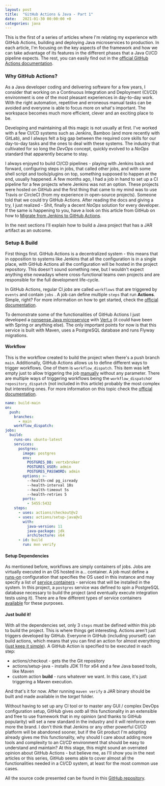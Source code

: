 ```yaml
---
layout: post
title:  "GitHub Actions & Java - Part 1"
date:   2021-01-30 00:00:00 +0
categories: java
---
```


This is the first of a series of articles where I'm relating my experience with GitHub Actions, building and deploying Java microservices to production. In each article, I'm focusing on the key aspects of the framework and how we can take advantage of its features in the different phases that a Java CI/CD pipeline expects. The rest, you can easily find out in the [official GitHub Actions documentation](https://docs.github.com/en/actions).

### Why GitHub Actions?

As a Java developer coding and delivering software for a few years, I consider that working on a Continuous Integration and Deployment \(CI/CD\) environment is one of the most pleasant experiences in day-to-day work. With the right automation, repetitive and erroneous manual tasks can be avoided and everyone is able to focus more on what's important. The workspace becomes much more efficient, clever and an exciting place to be.

Developing and maintaining all this magic is not usually at first. I've worked with a few CI/CD systems such as Jenkins, Bamboo \(and more recently with GitLab\), and I always felt a big gap between the required core skills for our day-to-day tasks and the ones to deal with these systems. The industry that cultivated for so long the _DevOps_ concept, quickly evolved to a _NoOps_ standard that apparently became to stay. 

I always enjoyed to build CI/CD pipelines - playing with Jenkins back and forward, configuring steps in jobs, that called other jobs, and with some shell script and tools/plugins on top, something supposed to happen at the end, usually happened. A few months ago, I had a job in hand to set up a CI pipeline for a few projects where Jenkins was not an option. These projects were hosted on GitHub and the first thing that came to my mind was to use Travis or CircleCI \(from my experience in open-source projects\). Someone told that we could try GitHub Actions. After reading the docs and giving a try, I just realized  - Shit, finally a decent _NoOps_ solution for every developer. If the same is happening to you, have a look on this article from GitHub on how to [Migrate from Jenkins to GitHub Actions](https://docs.github.com/en/actions/learn-github-actions/migrating-from-jenkins-to-github-actions).

In the next sections I'll explain how to build a Java project that has a JAR artifact as an outcome.

### Setup & Build

First things first. GitHub Actions is a decentralized system - this means that in opposition to systems like Jenkins that all the configuration is in a single place, with GitHub Actions all the configuration will be hosted in the project repository. This doesn't sound something new, but I wouldn't expect anything else nowadays where cross-functional teams own projects and are responsible for the full development life-cycle.

 In GitHub Actions, regular CI _jobs_ are called `workflows` that are triggered by `events` and contain `jobs` . A job can define multiple `steps` that run **Actions**. Simple, right? For more information on how to get started, check the [official documentation](https://docs.github.com/en/actions/quickstart).

To demonstrate some of the functionalities of GitHub Actions I just developed a [nonsense Java microservice](https://github.com/rsaestrela/vertx-java-ms) with [Vert.x](https://vertx.io/) \(it could have been with Spring or anything else\).  The only important points for now is that this service is built with Maven, uses a PostgreSQL database and runs Flyway migrations.

#### Workflow

This is the workflow created to build the project when there's a push branch `main`. Additionally, GitHub Actions allows us to define different ways to trigger workflows. One of them is `workflow_dispatch`. This item was left empty just to allow triggering the job [manually](https://docs.github.com/en/actions/managing-workflow-runs/manually-running-a-workflow) without any parameter. There are multiple ways of triggering workflows being the `workflow_dispatch`or `repository_dispatch` \(not included in this article\) probably the most complex but interesting ones. For more information on this topic check the [official documentation](https://docs.github.com/en/actions/reference/events-that-trigger-workflows).

```yaml
name: build-main
on:
  push:
    branches:
      - main
    workflow_dispatch:
jobs:
  build:
    runs-on: ubuntu-latest
    services:
      postgres:
        image: postgres
        env:
          POSTGRES_DB: vertxbroker
          POSTGRES_USER: admin
          POSTGRES_PASSWORD: admin
        options: >-
          --health-cmd pg_isready
          --health-interval 10s
          --health-timeout 5s
          --health-retries 5
        ports:
          - 5455:5432
    steps:
      - uses: actions/checkout@v2
      - uses: actions/setup-java@v1
        with:
          java-version: 11
          java-package: jdk
          architecture: x64
      - id: build
        run: mvn verify
```

#### Setup Dependencies

As mentioned before, workflows are simply containers of jobs. Jobs are virtually executed in an OS hosted in a... container. A job must define a [runs-on](https://docs.github.com/en/actions/reference/workflow-syntax-for-github-actions?query=runs-on#jobsjob_idruns-on) configuration that specifies the OS used in this instance and may specify a list of [service containers](https://docs.github.com/es/actions/guides/about-service-containers) - services that will be installed in the system. In this project, a `postgres` service was defined to spin a PostgreSQL database necessary to build the project \(and eventually execute integration tests using it\).  There are a few different types of service containers [available](https://github.com/actions/example-services) for these purposes.

#### Just build it!

With all the dependencies set, only 3 `steps` must be defined within this job to build the project. This is where things get interesting. Actions aren't just triggers developed by GitHub. Everyone in GitHub \(including yourself\) can build actions, which means that you can find an action for almost everything \([just keep it simple](https://youtu.be/gwZ81gJRSuQ?t=72)\). A GitHub Action is specified to be executed in each step:

* actions/checkout - gets the the Git repository
* actions/setup-java - installs JDK 11 for x64 and a few Java based tools, like Maven
* custom action **build** - runs whatever we want. In this case, it's just triggering a Maven execution.

And that's it for now. After running `maven verify` a JAR binary should be built and made available in the _target_ folder. 

Without having to set up any CI tool or to master any GUI / complex DevOps configuration setup, GitHub gives _ootb_ all this functionality in an extensible and free to use framework that in my opinion \(and thanks to GitHub popularity\) will set a new standard in the industry and it will reinforce even more the brand. I don't think that Jenkins or any other powerful  CI/CD platform will be abandoned sooner, but if the Git product I'm adopting already gives me this functionality, why should I care about adding more tools and complexity to an CI/CD environment that should be easy to understand and maintain? At this stage, this might sound an overrated opinion about GitHub Actions - but believe me, as I'll show you in the next articles or this series, GitHub seems able to cover almost all the functionalities needed in a CI/CD system, at least for the most common use cases.

All the source code presented can be found in this [GitHub repository](https://github.com/rsaestrela/vertx-java-ms).